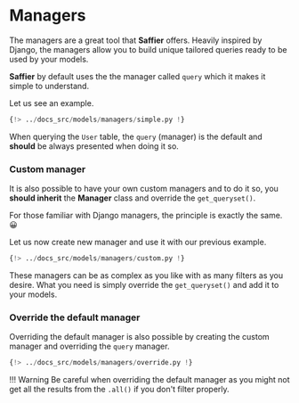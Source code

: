 # Managers

The managers are a great tool that **Saffier** offers. Heavily inspired by Django, the managers
allow you to build unique tailored queries ready to be used by your models.

**Saffier** by default uses the the manager called `query` which it makes it simple to understand.

Let us see an example.

```python hl_lines="23 25"
{!> ../docs_src/models/managers/simple.py !}
```

When querying the `User` table, the `query` (manager) is the default and **should** be always
presented when doing it so.

### Custom manager

It is also possible to have your own custom managers and to do it so, you **should inherit**
the **Manager** class and override the `get_queryset()`.

For those familiar with Django managers, the principle is exactly the same. 😀

Let us now create new manager and use it with our previous example.

```python hl_lines="24 40 43 46 53"
{!> ../docs_src/models/managers/custom.py !}
```

These managers can be as complex as you like with as many filters as you desire. What you need is
simply override the `get_queryset()` and add it to your models.

### Override the default manager

Overriding the default manager is also possible by creating the custom manager and overriding
the `query` manager.

```python hl_lines="24 37 40 43 46"
{!> ../docs_src/models/managers/override.py !}
```

!!! Warning
    Be careful when overriding the default manager as you might not get all the results from the
    `.all()` if you don't filter properly.
